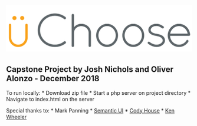 # ![uChoose](img/full-logo.png?s?=100)

## Capstone Project by Josh Nichols and Oliver Alonzo - December 2018

To run locally:
	* Download zip file
	* Start a php server on project directory
	* Navigate to index.html on the server

Special thanks to:
	* Mark Panning
	* [Semantic UI](https://semantic-ui.com)
	* [Cody House](https://codyhouse.co/gem/schedule-template/)
	* [Ken Wheeler](http://kenwheeler.github.io/slick/)
